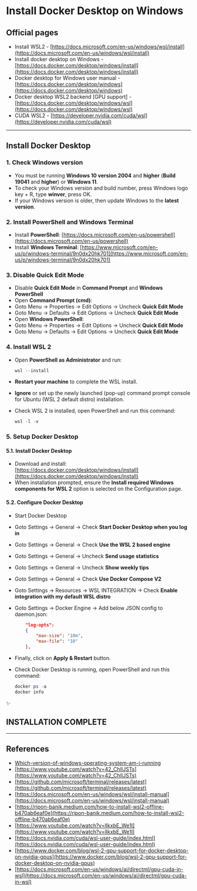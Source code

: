 # Install Docker Desktop on Windows

## Official pages

* Install WSL2 - [https://docs.microsoft.com/en-us/windows/wsl/install](https://docs.microsoft.com/en-us/windows/wsl/install)
* Install docker desktop on Windows - [https://docs.docker.com/desktop/windows/install](https://docs.docker.com/desktop/windows/install)
* Docker desktop for Windows user manual - [https://docs.docker.com/desktop/windows](https://docs.docker.com/desktop/windows)
* Docker desktop WSL2 backend [GPU support] - [https://docs.docker.com/desktop/windows/wsl](https://docs.docker.com/desktop/windows/wsl)
* CUDA WSL2 - [https://developer.nvidia.com/cuda/wsl](https://developer.nvidia.com/cuda/wsl)

---

## Install Docker Desktop

### 1. Check Windows version

* You must be running **Windows 10 version 2004** and **higher** (**Build 19041** and **higher**) or **Windows 11**.
* To check your Windows version and build number, press Windows logo key + R, type **winver**, press OK.
* If your Windows version is older, then update Windows to the **latest version**.

### 2. Install PowerShell and Windows Terminal

* Install **PowerShell**: [https://docs.microsoft.com/en-us/powershell](https://docs.microsoft.com/en-us/powershell)
* Install **Windows Terminal**: [https://www.microsoft.com/en-us/p/windows-terminal/9n0dx20hk701](https://www.microsoft.com/en-us/p/windows-terminal/9n0dx20hk701)

### 3. Disable Quick Edit Mode

* Disable **Quick Edit Mode** in **Command Prompt** and **Windows PowerShell**
* Open **Command Prompt (cmd)**:
* Goto Menu -> Properties -> Edit Options -> Uncheck **Quick Edit Mode**
* Goto Menu -> Defaults -> Edit Options -> Uncheck **Quick Edit Mode**
* Open **Windows PowerShell**:
* Goto Menu -> Properties -> Edit Options -> Uncheck **Quick Edit Mode**
* Goto Menu -> Defaults -> Edit Options -> Uncheck **Quick Edit Mode**

### 4. Install WSL 2

* Open **PowerShell as Administrator** and run:

    ```powershell
    wsl --install
    ```

* **Restart your machine** to complete the WSL install.
* **Ignore** or set up the newly launched (pop-up) command prompt console for Ubuntu (WSL 2 default distro) installation.
* Check WSL 2 is installed, open PowerShell and run this command:

    ```powershell
    wsl -l -v
    ```

### 5. Setup Docker Desktop

#### 5.1. Install Docker Desktop

* Download and install: [https://docs.docker.com/desktop/windows/install](https://docs.docker.com/desktop/windows/install)
* When installation prompted, ensure the **Install required Windows components for WSL 2** option is selected on the Configuration page.

#### 5.2. Configure Docker Desktop

* Start Docker Desktop
* Goto Settings -> General -> Check **Start Docker Desktop when you log in**
* Goto Settings -> General -> Check **Use the WSL 2 based engine**
* Goto Settings -> General -> Uncheck **Send usage statistics**
* Goto Settings -> General -> Uncheck **Show weekly tips**
* Goto Settings -> General -> Check **Use Docker Compose V2**
* Goto Settings -> Resources -> WSL INTEGRATION -> Check **Enable integration with my default WSL distro**
* Goto Settings -> Docker Engine -> Add below JSON config to daemon.json:

    ```json
        "log-opts":
        {
            "max-size": "10m",
            "max-file": "10"
        },
    ```

* Finally, click on **Apply & Restart** button.
* Check Docker Desktop is running, open PowerShell and run this command:

    ```powershell
    docker ps -a
    docker info
    ```

:sparkles:

## INSTALLATION COMPLETE

---

## References

* [Which-version-of-windows-operating-system-am-i-running](https://support.microsoft.com/en-us/windows/which-version-of-windows-operating-system-am-i-running-628bec99-476a-2c13-5296-9dd081cdd808#WindowsVersion=Windows_10)
* [https://www.youtube.com/watch?v=42_ChIlJSTs](https://www.youtube.com/watch?v=42_ChIlJSTs)
* [https://github.com/microsoft/terminal/releases/latest](https://github.com/microsoft/terminal/releases/latest)
* [https://docs.microsoft.com/en-us/windows/wsl/install-manual](https://docs.microsoft.com/en-us/windows/wsl/install-manual)
* [https://ripon-banik.medium.com/how-to-install-wsl2-offline-b470ab6eaf0e](https://ripon-banik.medium.com/how-to-install-wsl2-offline-b470ab6eaf0e)
* [https://www.youtube.com/watch?v=lIkxbE_We1I](https://www.youtube.com/watch?v=lIkxbE_We1I)
* [https://docs.nvidia.com/cuda/wsl-user-guide/index.html](https://docs.nvidia.com/cuda/wsl-user-guide/index.html)
* [https://www.docker.com/blog/wsl-2-gpu-support-for-docker-desktop-on-nvidia-gpus](https://www.docker.com/blog/wsl-2-gpu-support-for-docker-desktop-on-nvidia-gpus)
* [https://docs.microsoft.com/en-us/windows/ai/directml/gpu-cuda-in-wsl](https://docs.microsoft.com/en-us/windows/ai/directml/gpu-cuda-in-wsl)
